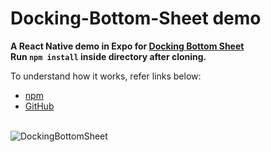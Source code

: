 # Docking-Bottom-Sheet demo
**A React Native demo in **Expo** for [Docking Bottom Sheet](https://www.npmjs.com/package/docking-bottom-sheet)<br>
Run `npm install` inside directory after cloning.**

To understand how it works, refer links below:
- [npm](https://www.npmjs.com/package/docking-bottom-sheet)
- [GitHub](https://github.com/iamrajatsoni/DockingBottomSheet)
<br>
<img src="https://cdn-images-1.medium.com/max/1600/1*6r_ovW9OgoEdLxjSNuZTiA.gif" alt="DockingBottomSheet"/>
